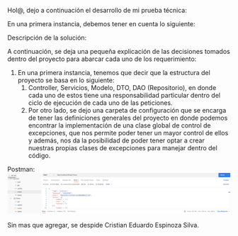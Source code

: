 Hol@, dejo a continuación el desarrollo de mi prueba técnica:

En una primera instancia, debemos tener en cuenta lo siguiente: 

Descripción de la solución: 

A continuación, se deja una pequeña explicación de las decisiones tomados dentro del proyecto para abarcar cada uno de los requerimiento: 

1. En una primera instancia, tenemos que decir que la estructura del proyecto se basa en lo siguiente:
   1. Controller, Servicios, Modelo, DTO, DAO (Repositorio), en donde cada uno de estos tiene una responsabilidad
   particular dentro del ciclo de ejecución de cada uno de las peticiones. 
   2. Por otro lado, se dejo una carpeta de configuración que se encarga de tener las definiciones generales del proyecto
   en donde podemos encontrar la implementación de una clase global de control de excepciones, que nos permite
    poder tener un mayor control de ellos y además, nos da la posibilidad de poder tener optar a crear nuestras propias
   clases de excepciones para manejar dentro del código.

Postman:
![</span><span>BCI Api](https://github.com/CrisEspinoza/bci-test/blob/main/images/postman.png)

Sin mas que agregar, se despide Cristian Eduardo Espinoza Silva. 
